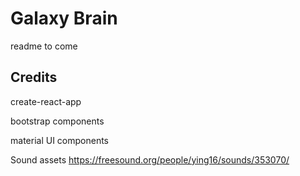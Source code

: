 # Galaxy Brain
readme to come

## Credits
create-react-app

bootstrap components

material UI components

Sound assets https://freesound.org/people/ying16/sounds/353070/